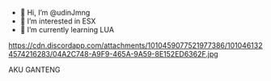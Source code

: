 - 👋 Hi, I’m @udinJmng
- 👀 I’m interested in ESX
- 🌱 I’m currently learning LUA

https://cdn.discordapp.com/attachments/1010459077521977386/1010461324574216283/04A2C748-A9F9-465A-9A59-8E152ED6362F.jpg

AKU GANTENG

<!---
udinJmng/udinJmng is a ✨ special ✨ repository because its `README.md` (this file) appears on your GitHub profile.
You can click the Preview link to take a look at your changes.
--->
